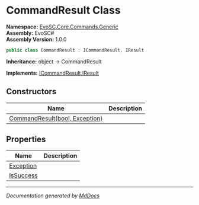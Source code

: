 ﻿<!--  
  <auto-generated>   
    The contents of this file were generated by a tool.  
    Changes to this file may be list if the file is regenerated  
  </auto-generated>   
-->

# CommandResult Class

**Namespace:** [EvoSC.Core.Commands.Generic](../index.md)  
**Assembly:** EvoSC\#  
**Assembly Version:** 1.0.0

```csharp
public class CommandResult : ICommandResult, IResult
```

**Inheritance:** object → CommandResult

**Implements:** [ICommandResult](../Interfaces/ICommandResult/index.md),[IResult](../Interfaces/IResult/index.md)

## Constructors

| Name                                                    | Description |
| ------------------------------------------------------- | ----------- |
| [CommandResult(bool, Exception)](constructors/index.md) |             |

## Properties

| Name                                 | Description |
| ------------------------------------ | ----------- |
| [Exception](properties/Exception.md) |             |
| [IsSuccess](properties/IsSuccess.md) |             |

___

*Documentation generated by [MdDocs](https://github.com/ap0llo/mddocs)*
